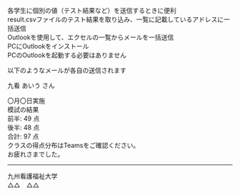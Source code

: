 各学生に個別の値（テスト結果など）を送信するときに便利  
result.csvファイルのテスト結果を取り込み、一覧に記載しているアドレスに一括送信  
Outlookを使用して、エクセルの一覧からメールを一括送信  
PCにOutlookをインストール  
PCのOutlookを起動する必要はありません  
  
以下のようなメールが各自の送信されます  
  
九看 あいう さん  
  
〇月〇日実施  
模試の結果  
前半: 49 点  
後半: 48 点  
合計: 97 点  
クラスの得点分布はTeamsをご確認ください。  
お疲れさまでした。  

---  
九州看護福祉大学  
△△　△△

